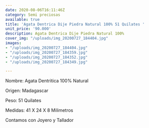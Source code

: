 ```yaml
---
date: 2020-08-06T16:11:46Z
category: Semi preciosas
available: true
title: 'Agata Dentrica Dije Piedra Natural 100% 51 Quilates '
unit_price: '90.000'
description: Agata Dentrica Dije Piedra Natural 100%
cover_img: "/uploads/img_20200727_184404.jpg"
images:
- "/uploads/img_20200727_184404.jpg"
- "/uploads/img_20200727_184359.jpg"
- "/uploads/img_20200727_184352.jpg"
- "/uploads/img_20200727_184349.jpg"

---
```

Nombre: Agata Dentritica 100% Natural

Origen: Madagascar

Peso: 51 Quilates

Medidas: 41 X 24 X 8 Milimetros

Contamos con Joyero y Tallador